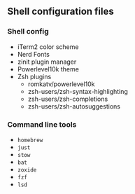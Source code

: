 ## Shell configuration files

### Shell config

- iTerm2 color scheme
- Nerd Fonts
- zinit plugin manager
- Powerlevel10k theme
- Zsh plugins
  - romkatv/powerlevel10k
  - zsh-users/zsh-syntax-highlighting
  - zsh-users/zsh-completions
  - zsh-users/zsh-autosuggestions
      

### Command line tools

- `homebrew`
- `just`
- `stow`
- `bat`
- `zoxide`
- `fzf`
- `lsd`
